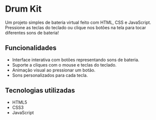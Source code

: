 #  Drum Kit

Um projeto simples de bateria virtual feito com HTML, CSS e JavaScript. Pressione as teclas do teclado ou clique nos botões na tela para tocar diferentes sons de bateria!

## Funcionalidades

- Interface interativa com botões representando sons de bateria.
- Suporte a cliques com o mouse e teclas do teclado.
- Animação visual ao pressionar um botão.
- Sons personalizados para cada tecla.

##  Tecnologias utilizadas

- HTML5
- CSS3
- JavaScript
